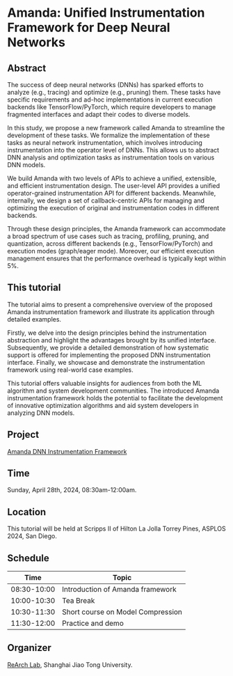 # Amanda: Unified Instrumentation Framework for Deep Neural Networks

## Abstract

The success of deep neural networks (DNNs) has sparked efforts to analyze (e.g., tracing) and optimize (e.g., pruning) them. These tasks have specific requirements and ad-hoc implementations in current execution backends like TensorFlow/PyTorch, which require developers to manage fragmented interfaces and adapt their codes to diverse models. 

In this study, we propose a new framework called Amanda to streamline the development of these tasks. We formalize the implementation of these tasks as neural network instrumentation, which involves introducing instrumentation into the operator level of DNNs. This allows us to abstract DNN analysis and optimization tasks as instrumentation tools on various DNN models.

 We build Amanda with two levels of APIs to achieve a unified, extensible, and efficient instrumentation design. The user-level API provides a unified operator-grained instrumentation API for different backends. Meanwhile, internally, we design a set of callback-centric APIs for managing and optimizing the execution of original and instrumentation codes in different backends. 
 
 Through these design principles, the Amanda framework can accommodate a broad spectrum of use cases such as tracing, profiling, pruning, and quantization, across different backends (e.g., TensorFlow/PyTorch) and execution modes (graph/eager mode). Moreover, our efficient execution management ensures that the performance overhead is typically kept within 5%.

## This tutorial 

The tutorial aims to present a comprehensive overview of the proposed Amanda instrumentation framework and illustrate its application through detailed examples. 

Firstly, we delve into the design principles behind the instrumentation abstraction and highlight the advantages brought by its unified interface. Subsequently, we provide a detailed demonstration of how systematic support is offered for implementing the proposed DNN instrumentation interface. Finally, we showcase and demonstrate the instrumentation framework using real-world case examples.

This tutorial offers valuable insights for audiences from both the ML algorithm and system development communities. The introduced Amanda instrumentation framework holds the potential to facilitate the development of innovative optimization algorithms and aid system developers in analyzing DNN models.

## Project

[Amanda DNN Instrumentation Framework](https://github.com/uchuhimo/amanda)

## Time

Sunday, April 28th, 2024, 08:30am-12:00am.

## Location

This tutorial will be held at Scripps II of Hilton La Jolla Torrey Pines, ASPLOS 2024, San Diego.

## Schedule

|Time|Topic|
|---|---|
|08:30-10:00|Introduction of Amanda framework|
|10:00-10:30|Tea Break|
|10:30-11:30|Short course on Model Compression|
|11:30-12:00|Practice and demo|


## Organizer

[ReArch Lab](https://github.com/SJTU-ReArch-Group), Shanghai Jiao Tong University.